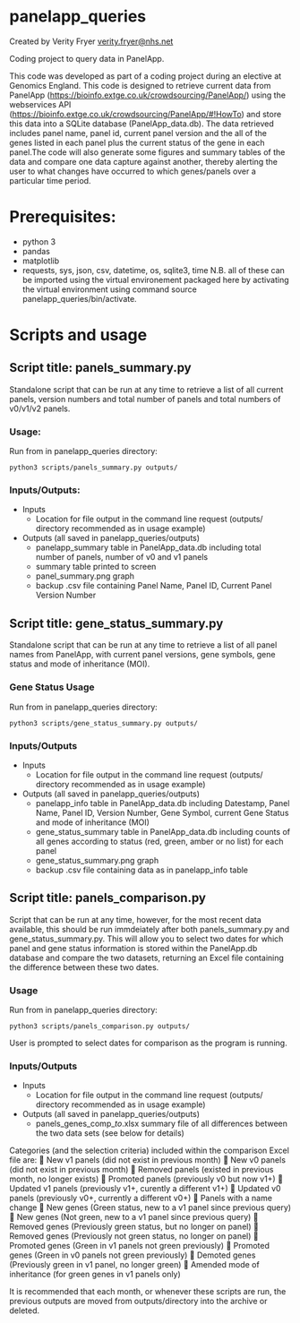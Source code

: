 # panelapp_queries
Created by Verity Fryer verity.fryer@nhs.net

Coding project to query data in PanelApp.

This code was developed as part of a coding project during an elective at Genomics England. This code is designed to retrieve current data from PanelApp (https://bioinfo.extge.co.uk/crowdsourcing/PanelApp/) using the webservices API (https://bioinfo.extge.co.uk/crowdsourcing/PanelApp/#!HowTo) and store this data into a SQLite database (PanelApp_data.db). The data retrieved includes panel name, panel id, current panel version and the all of the genes listed in each panel plus the current status of the gene in each panel.The code will also generate some figures and summary tables of the data and compare one data capture against another, thereby alerting the user to what changes have occurred to which genes/panels over a particular time period. 

# Prerequisites:
* python 3
* pandas
* matplotlib
* requests, sys, json, csv, datetime, os, sqlite3, time
N.B. all of these can be imported using the virtual environement packaged here by activating the virtual environment using command source panelapp_queries/bin/activate.

# Scripts and usage

## Script title: panels_summary.py
Standalone script that can be run at any time to retrieve a list of all current panels, version numbers and total number of panels and total numbers of v0/v1/v2 panels.

### Usage:
Run from in panelapp_queries directory:

    python3 scripts/panels_summary.py outputs/

### Inputs/Outputs:
 - Inputs
   - Location for file output in the command line request (outputs/ directory recommended as in usage example)
 - Outputs (all saved in panelapp_queries/outputs)
   - panelapp_summary table in PanelApp_data.db including total number of panels, number of v0 and v1 panels
   - summary table printed to screen
   - panel_summary.png graph
   - backup .csv file containing Panel Name, Panel ID, Current Panel Version Number
 
 
## Script title: gene_status_summary.py
Standalone script that can be run at any time to retrieve a list of all panel names from PanelApp, with current panel versions, gene symbols, gene status and mode of inheritance (MOI).

### Gene Status Usage
Run from in panelapp_queries directory:

    python3 scripts/gene_status_summary.py outputs/

### Inputs/Outputs
 - Inputs
   - Location for file output in the command line request (outputs/ directory recommended as in usage example)
 - Outputs (all saved in panelapp_queries/outputs)
   - panelapp_info table in PanelApp_data.db including Datestamp, Panel Name, Panel ID, Version Number, Gene Symbol, current Gene Status and mode of inheritance (MOI)
   - gene_status_summary table in PanelApp_data.db including counts of all genes according to status (red, green, amber or no list) for each panel
   - gene_status_summary.png graph
   - backup .csv file containing data as in panelapp_info table
 

## Script title: panels_comparison.py
Script that can be run at any time, however, for the most recent data available, this should be run immdeiately after both panels_summary.py and gene_status_summary.py. This will allow you to select two dates for which panel and gene status information is stored within the PanelApp.db database and compare the two datasets, returning an Excel file containing the difference between these two dates.

### Usage
Run from in panelapp_queries directory:

    python3 scripts/panels_comparison.py outputs/
    
User is prompted to select dates for comparison as the program is running.

### Inputs/Outputs
 - Inputs
   - Location for file output in the command line request (outputs/ directory recommended as in usage example)
 - Outputs (all saved in panelapp_queries/outputs)
   - panels_genes_comp_<datestamp1>_to_<datestamp2>.xlsx summary file of all differences between the two data sets (see below for details)
   
Categories (and the selection criteria) included within the comparison Excel file are:
	New v1 panels (did not exist in previous month)
	New v0 panels (did not exist in previous month)
	Removed panels (existed in previous month, no longer exists)
	Promoted panels (previously v0 but now v1+)
	Updated v1 panels (previously v1+, curently a different v1+)
	Updated v0 panels (previously v0+, currently a different v0+)
	Panels with a name change
	New genes (Green status, new to a v1 panel since previous query)
	New genes (Not green, new to a v1 panel since previous query)
	Removed genes (Previously green status, but no longer on panel)
	Removed genes (Previously not green status, no longer on panel)
	Promoted genes (Green in v1 panels not green previously)
	Promoted genes (Green in v0 panels not green previously)
	Demoted genes (Previously green in v1 panel, no longer green)
	Amended mode of inheritance (for green genes in v1 panels only)


It is recommended that each month, or whenever these scripts are run, the previous outputs are moved from outputs/directory into the archive or deleted.
